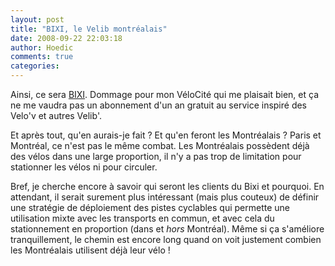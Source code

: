 ```yaml
---
layout: post
title: "BIXI, le Velib montréalais"
date: 2008-09-22 22:03:18
author: Hoedic
comments: true
categories: 
---
```



Ainsi, ce sera [BIXI](http://bixi.ca/). Dommage pour mon VéloCité qui me plaisait bien, et ça ne me vaudra pas un abonnement d'un an gratuit au service inspiré des Velo'v et autres Velib'.

Et après tout, qu'en aurais-je fait ? Et qu'en feront les Montréalais ? Paris et Montréal, ce n'est pas le même combat. Les Montréalais possèdent déjà des vélos dans une large proportion, il n'y a pas trop de limitation pour stationner les vélos ni pour circuler.

Bref, je cherche encore à savoir qui seront les clients du Bixi et pourquoi. En attendant, il serait surement plus intéressant (mais plus couteux) de définir une stratégie de déploiement des pistes cyclables qui permette une utilisation mixte avec les transports en commun, et avec cela du stationnement en proportion (dans et *hors* Montréal). Même si ça s'améliore tranquillement, le chemin est encore long quand on voit justement combien les Montréalais utilisent déjà leur vélo !

